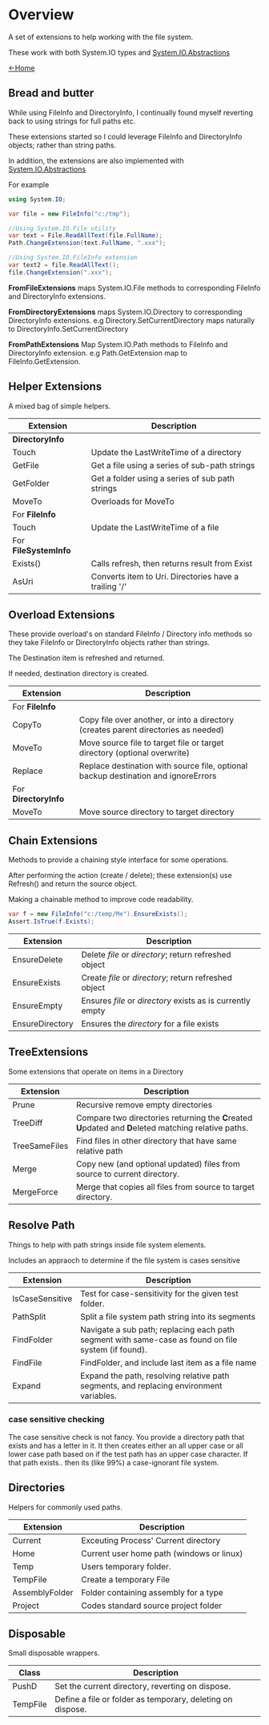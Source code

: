 # Overview
A set of extensions to help working with the file system.

These work with both System.IO types and 
[System.IO.Abstractions](https://github.com/TestableIO/System.IO.Abstractions)

[<-Home](../Home.md)

## Bread and butter
While using FileInfo and DirectoryInfo, I continually found myself 
reverting back to using strings for full paths etc.

These extensions started so I could leverage FileInfo and DirectoryInfo objects;
rather than string paths.

In addition, the extensions are also implemented with
[System.IO.Abstractions](https://github.com/TestableIO/System.IO.Abstractions)

For example
```cs
using System.IO;

var file = new FileInfo("c:/tmp");

//Using System.IO.File utility
var text = File.ReadAllText(file.FullName);
Path.ChangeExtension(text.FullName, ".xxx");

//Using System.IO.FileInfo extension
var text2 = file.ReadAllText();
file.ChangeExtension(".xxx");
```
**FromFileExtensions** 
maps System.IO.File methods to corresponding 
FileInfo and DirectoryInfo extensions.

**FromDirectoryExtensions**
maps System.IO.Directory to corresponding DirectoryInfo extensions.
e.g Directory.SetCurrentDirectory maps naturally to DirectoryInfo.SetCurrentDirectory

**FromPathExtensions**
Map System.IO.Path methods to FileInfo and DirectoryInfo extension. e.g
Path.GetExtension map to FileInfo.GetExtension.

## Helper Extensions
A mixed bag of simple helpers. 

| Extension | Description |
| --------- | ----------- |
| **DirectoryInfo**|
|Touch    | Update the LastWriteTime of a directory         |
|GetFile  | Get a file using a series of sub-path strings   |
|GetFolder| Get a folder using a series of sub path strings |
|MoveTo   | Overloads for MoveTo                            |
| For **FileInfo**|
|Touch | Update the LastWriteTime of a file |
| For **FileSystemInfo**|
|Exists() | Calls refresh, then returns result from Exist |
|AsUri    | Converts item to Uri. Directories have a trailing '/'  |

## Overload Extensions
These provide overload's on standard FileInfo / Directory info
methods so they take FileInfo or DirectoryInfo objects rather than 
strings.

The Destination item is refreshed and returned.

If needed, destination directory is created.

| Extension | Description |
| --------- | ----------- |
| For **FileInfo** |
| CopyTo | Copy file over another, or into a directory (creates parent directories as needed) |
| MoveTo | Move source file to target file or target directory  (optional overwrite) |
| Replace | Replace destination with source file, optional backup destination and ignoreErrors|
| For **DirectoryInfo**|
| MoveTo | Move source directory to target directory |

## Chain Extensions
Methods to provide a chaining style interface for some operations.

After performing the action (create / delete);
these extension(s) use Refresh() and return the source object.

Making a chainable method to improve code readability.
```c#
var f = new FileInfo("c:/temp/Me").EnsureExists();
Assert.IsTrue(f.Exists);
``` 

| Extension | Description |
| --------- | ----------- |
|EnsureDelete| Delete _file_ or _directory_; return refreshed object       |
|EnsureExists| Create _file_ or _directory_; return refreshed object       |
|EnsureEmpty | Ensures _file_ or _directory_ exists as is currently empty |
|EnsureDirectory| Ensures the _directory_ for a file exists |

## TreeExtensions
Some extensions that operate on items in a Directory

| Extension | Description |
| --- | --- |
|Prune| Recursive remove empty directories |
| TreeDiff | Compare two directories returning the **C**reated **U**pdated and **D**eleted matching relative paths.|
| TreeSameFiles | Find files in other directory that have same relative path |
| Merge| Copy new (and optional updated) files from source to current directory. |
| MergeForce | Merge that copies all files from source to target directory. |

## Resolve Path
Things to help with path strings inside file system elements.

Includes an appraoch to determine if the file system is cases sensitive

| Extension      | Description |
| -------------- | ----------- |
| IsCaseSensitive| Test for case-sensitivity for the given test folder.|
| PathSplit      | Split a file system path string into its segments |
| FindFolder     | Navigate a sub path; replacing each path segment with same-case as found on file system (if found). |
| FindFile       | FindFolder, and include last item as a file name |
| Expand         | Expand the path, resolving relative path segments, and replacing environment variables. |

### case sensitive checking
The case sensitive check is not fancy. 
You provide a directory path that exists and has a letter in it.
It then creates either an all upper case or all lower case path based on 
if the test path has an upper case character.
If that path exists.. then its (like 99%) a case-ignorant file system.

## Directories
Helpers for commonly used paths.

| Extension | Description |
| --------- | ----------- |
| Current       | Exceuting Process' Current directory |
| Home          | Current user home path (windows or linux)  |
| Temp          | Users temporary folder.|
| TempFile      | Create a temporary File  |
| AssemblyFolder| Folder containing assembly for a type |
| Project       | Codes standard source project folder |

## Disposable
Small disposable wrappers.

|Class | Description |
|----|----|
|PushD | Set the current directory, reverting on dispose. |
|TempFile | Define a file or folder as temporary, deleting on dispose.|